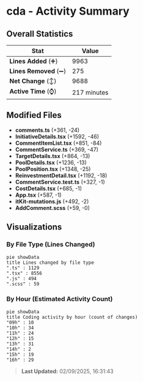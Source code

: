 # cda - Activity Summary 

## Overall Statistics

| Stat                   | Value                                                             |
| ---------------------- | ----------------------------------------------------------------- |
| **Lines Added** (➕)   | 9963                                          |
| **Lines Removed** (➖) | 275                                        |
| **Net Change** (↕)    | 9688                |
| **Active Time** (⌚)   | 217 minutes |


## Modified Files
- **comments.ts** (+361, -24)
- **InitiativeDetails.tsx** (+1592, -46)
- **CommentItemList.tsx** (+851, -84)
- **CommentService.ts** (+369, -47)
- **TargetDetails.tsx** (+864, -13)
- **PoolDetails.tsx** (+1236, -13)
- **PoolPosition.tsx** (+1348, -25)
- **ReinvestmentDetail.tsx** (+1192, -18)
- **CommentService.test.ts** (+327, -1)
- **CostDetails.tsx** (+685, -1)
- **App.tsx** (+587, -1)
- **itKit-mutations.js** (+492, -2)
- **AddComment.scss** (+59, -0)

## Visualizations

### By File Type (Lines Changed)

```mermaid
pie showData
title Lines changed by file type
".ts" : 1129
".tsx" : 8556
".js" : 494
".scss" : 59
```

### By Hour (Estimated Activity Count)

```mermaid
pie showData
title Coding activity by hour (count of changes)
"09h" : 10
"10h" : 34
"11h" : 24
"12h" : 15
"13h" : 31
"14h" : 2
"15h" : 19
"16h" : 29
```


> **Last Updated:** 02/09/2025, 16:31:43